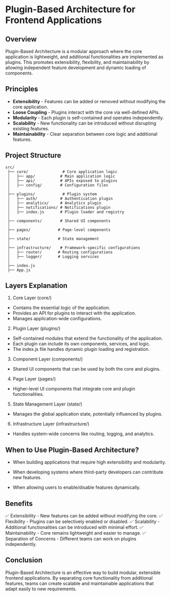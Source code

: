 # Plugin-Based Architecture for Frontend Applications

## Overview
Plugin-Based Architecture is a modular approach where the core application is lightweight, and additional functionalities are implemented as plugins. This promotes extensibility, flexibility, and maintainability by allowing independent feature development and dynamic loading of components.

## Principles
- **Extensibility** - Features can be added or removed without modifying the core application.
- **Loose Coupling** - Plugins interact with the core via well-defined APIs.
- **Modularity** - Each plugin is self-contained and operates independently.
- **Scalability** - New functionality can be introduced without disrupting existing features.
- **Maintainability** - Clear separation between core logic and additional features.

## Project Structure

```
src/
 ├── core/               # Core application logic
 │   ├── app/           # Main application logic
 │   ├── api/           # APIs exposed to plugins
 │   ├── config/        # Configuration files
 │
 ├── plugins/            # Plugin system
 │   ├── auth/          # Authentication plugin
 │   ├── analytics/     # Analytics plugin
 │   ├── notifications/ # Notifications plugin
 │   ├── index.js       # Plugin loader and registry
 │
 ├── components/        # Shared UI components
 │
 ├── pages/            # Page-level components
 │
 ├── state/            # State management
 │
 ├── infrastructure/    # Framework-specific configurations
 │   ├── router/       # Routing configurations
 │   ├── logger/       # Logging services
 │
 ├── index.js
 ├── App.js
```

## Layers Explanation

1. Core Layer (core/)

- Contains the essential logic of the application.
- Provides an API for plugins to interact with the application.
- Manages application-wide configurations.

2. Plugin Layer (plugins/)

- Self-contained modules that extend the functionality of the application.
- Each plugin can include its own components, services, and logic.
- The index.js file handles dynamic plugin loading and registration.

3. Component Layer (components/)

- Shared UI components that can be used by both the core and plugins.

4. Page Layer (pages/)

- Higher-level UI components that integrate core and plugin functionalities.

5. State Management Layer (state/)

- Manages the global application state, potentially influenced by plugins.

6. Infrastructure Layer (infrastructure/)

- Handles system-wide concerns like routing, logging, and analytics.

## When to Use Plugin-Based Architecture?

- When building applications that require high extensibility and modularity.

- When developing systems where third-party developers can contribute new features.

- When allowing users to enable/disable features dynamically.

## Benefits

✅ Extensibility - New features can be added without modifying the core.
✅ Flexibility - Plugins can be selectively enabled or disabled.
✅ Scalability - Additional functionalities can be introduced with minimal effort.
✅ Maintainability - Core remains lightweight and easier to manage.
✅ Separation of Concerns - Different teams can work on plugins independently.

## Conclusion

Plugin-Based Architecture is an effective way to build modular, extensible frontend applications. By separating core functionality from additional features, teams can create scalable and maintainable applications that adapt easily to new requirements.
